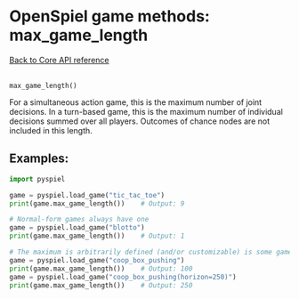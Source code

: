 # OpenSpiel game methods: max_game_length

[Back to Core API reference](../api_reference.md) \
<br>

`max_game_length()`

For a simultaneous action game, this is the maximum number of joint decisions.
In a turn-based game, this is the maximum number of individual decisions summed
over all players. Outcomes of chance nodes are not included in this length.

## Examples:

```python
import pyspiel

game = pyspiel.load_game("tic_tac_toe")
print(game.max_game_length())    # Output: 9

# Normal-form games always have one
game = pyspiel.load_game("blotto")
print(game.max_game_length())    # Output: 1

# The maximum is arbitrarily defined (and/or customizable) is some games.
game = pyspiel.load_game("coop_box_pushing")
print(game.max_game_length())    # Output: 100
game = pyspiel.load_game("coop_box_pushing(horizon=250)")
print(game.max_game_length())    # Output: 250
```
